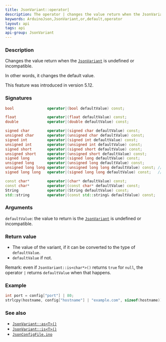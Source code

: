 ```yaml
---
title: JsonVariant::operator|
description: The operator | changes the value return when the JsonVariant is undefined or incompatible.
keywords: ArduinoJson,JsonVariant,or,default,operator
layout: api
tags: api
api-group: JsonVariant
---
```


### Description

Changes the value return when the [`JsonVariant`]({{site.baseurl}}/api/jsonvariant/) is undefined or incompatible.

In other words, it changes the default value.

This feature was introduced in version 5.12.

### Signatures

```c++
bool               operator|(bool defaultValue) const;

float              operator|(float defaultValue) const;
double             operator|(double defaultValue) const;

signed char        operator|(signed char defaultValue) const;
unsigned char      operator|(unsigned char defaultValue) const;
signed int         operator|(signed int defaultValue) const;
unsigned int       operator|(unsigned int defaultValue) const;
signed short       operator|(signed short defaultValue) const;
unsigned short     operator|(unsigned short defaultValue) const;
signed long        operator|(signed long defaultValue) const;
unsigned long      operator|(unsigned long defaultValue) const;
unsigned long long operator|(unsigned long long defaultValue) const; // <- may require ARDUINOJSON_USE_LONG_LONG
signed long long   operator|(signed long long defaultValue) const;   // <- may require ARDUINOJSON_USE_LONG_LONG

const char*        operator|(char* defaultValue) const;
const char*        operator|(const char* defaultValue) const;
String             operator|(String defaultValue) const;
std::string        operator|(const std::string& defaultValue) const;
```

### Arguments

`defaultValue`: the value to return is the [`JsonVariant`]({{site.baseurl}}/api/jsonvariant/) is undefined or incompatible.

### Return value

* The value of the variant, if it can be converted to the type of `defaultValue`.
* `defaultValue` if not.

Remark: even if `JsonVariant::is<char*>()` returns `true` for `null`, the operator `|` returns `defaultValue` when that happens.

### Example

```c++
int port = config["port"] | 80;
strlcpy(hostname, config["hostname"] | "example.com", sizeof(hostname));
```

### See also

* [`JsonVariant::as<T>()`]({{site.baseurl}}/api/jsonvariant/as/)
* [`JsonVariant::is<T>()`]({{site.baseurl}}/api/jsonvariant/is/)
* [`JsonConfigFile.ino`]({{site.baseurl}}/example/config/)

